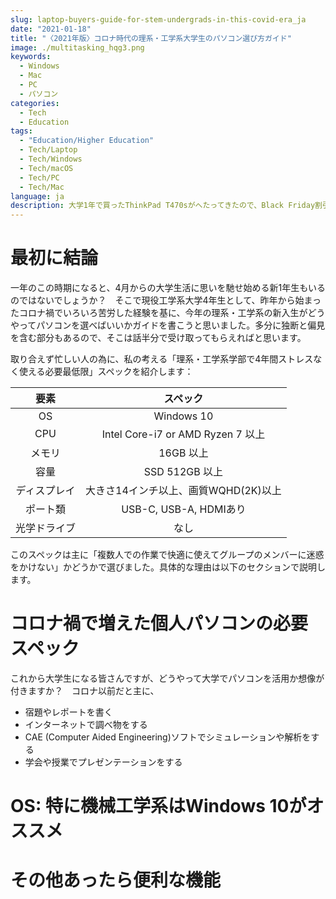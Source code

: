 ```yaml
---
slug: laptop-buyers-guide-for-stem-undergrads-in-this-covid-era_ja
date: "2021-01-18"
title: "〈2021年版〉コロナ時代の理系・工学系大学生のパソコン選び方ガイド"
image: ./multitasking_hqg3.png
keywords:
  - Windows
  - Mac
  - PC
  - パソコン
categories:
  - Tech
  - Education
tags:
  - "Education/Higher Education"
  - Tech/Laptop
  - Tech/Windows
  - Tech/macOS
  - Tech/PC
  - Tech/Mac
language: ja
description: 大学1年で買ったThinkPad T470sがへたってきたので、Black Friday割引でThinkPad T14 Gen 1を買いました。備忘録も兼ねて、旧パソコンからどうやって環境移行したか書き留めたいと思います。
---
```


# 最初に結論
一年のこの時期になると、4月からの大学生活に思いを馳せ始める新1年生もいるのではないでしょうか？　そこで現役工学系大学4年生として、昨年から始まったコロナ禍でいろいろ苦労した経験を基に、今年の理系・工学系の新入生がどうやってパソコンを選べばいいかガイドを書こうと思いました。多分に独断と偏見を含む部分もあるので、そこは話半分で受け取ってもらえればと思います。

取り合えず忙しい人の為に、私の考える「理系・工学系学部で4年間ストレスなく使える必要最低限」スペックを紹介します：

|要素           | スペック                              |
| :-:           | :-:                                   |
| OS            | Windows 10                            |
| CPU           | Intel Core-i7 or AMD Ryzen 7 以上     |
| メモリ        | 16GB 以上                             |
| 容量          | SSD 512GB 以上                        |
| ディスプレイ  | 大きさ14インチ以上、画質WQHD(2K)以上  |
| ポート類      | USB-C, USB-A, HDMIあり                |
| 光学ドライブ  | なし                                  |

このスペックは主に「複数人での作業で快適に使えてグループのメンバーに迷惑をかけない」かどうかで選びました。具体的な理由は以下のセクションで説明します。

# コロナ禍で増えた個人パソコンの必要スペック

これから大学生になる皆さんですが、どうやって大学でパソコンを活用か想像が付きますか？　コロナ以前だと主に、
- 宿題やレポートを書く 
- インターネットで調べ物をする
- CAE (Computer Aided Engineering)ソフトでシミュレーションや解析をする
- 学会や授業でプレゼンテーションをする

# OS: 特に機械工学系はWindows 10がオススメ

# その他あったら便利な機能